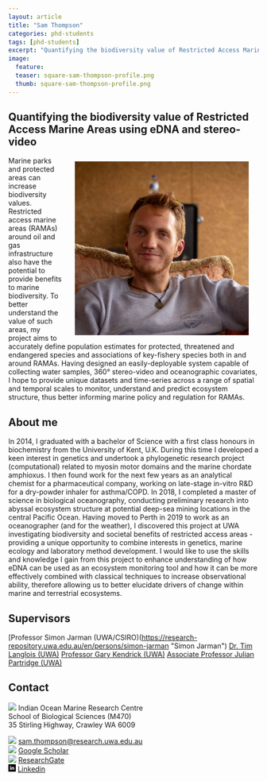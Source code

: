 ```yaml
---
layout: article
title: "Sam Thompson"
categories: phd-students
tags: [phd-students]
excerpt: "Quantifying the biodiversity value of Restricted Access Marine Areas using eDNA and stereo-video"
image:
  feature: 
  teaser: square-sam-thompson-profile.png
  thumb: square-sam-thompson-profile.png
---
```

## Quantifying the biodiversity value of Restricted Access Marine Areas using eDNA and stereo-video
<img src='/images/square-sam-thompson-profile.png' align='right' width="350" hspace="20" vspace="10">
Marine parks and protected areas can increase biodiversity values. Restricted access marine areas (RAMAs) around oil and gas infrastructure also have the potential to provide benefits to marine biodiversity. To better understand the value of such areas, my project aims to accurately define population estimates for protected, threatened and endangered species and associations of key-fishery species both in and around RAMAs. Having designed an easily-deployable system capable of collecting water samples, 360° stereo-video and oceanographic covariates, I hope to provide unique datasets and time-series across a range of spatial and temporal scales to monitor, understand and predict ecosystem structure, thus better informing marine policy and regulation for RAMAs.

## About me
In 2014, I graduated with a bachelor of Science with a first class honours in biochemistry from the University of Kent, U.K.  During this time I developed a keen interest in genetics and undertook a phylogenetic research project (computational) related to myosin motor domains and the marine chordate amphioxus. I then found work for the next few years as an analytical chemist for a pharmaceutical company, working on late-stage in-vitro R&D for a dry-powder inhaler for asthma/COPD. In 2018, I completed a master of science in biological oceanography, conducting preliminary research into abyssal ecosystem structure at potential deep-sea mining locations in the central Pacific Ocean. Having moved to Perth in 2019 to work as an oceanographer (and for the weather), I discovered this project at UWA investigating biodiversity and societal benefits of restricted access areas - providing a unique opportunity to combine interests in genetics, marine ecology and laboratory method development. I would like to use the skills and knowledge I gain from this project to enhance understanding of how eDNA can be used as an ecosystem monitoring tool and how it can be more effectively combined with classical techniques to increase observational ability, therefore allowing us to better elucidate drivers of change within marine and terrestrial ecosystems.

## Supervisors
[Professor Simon Jarman (UWA/CSIRO)(https://research-repository.uwa.edu.au/en/persons/simon-jarman "Simon Jarman")
[Dr. Tim Langlois (UWA)](https://uwamegfisheries.github.io/researchers/tim-langlois/ "Tim Langlois")
[Professor Gary Kendrick (UWA)](https://www.seagrassresearch.net/gary-kendrick)
[Associate Professor Julian Partridge (UWA)](https://research-repository.uwa.edu.au/en/persons/julian-partridge)

## Contact
<img src='/images/icons/building-regular.svg' width="15px"> Indian Ocean Marine Research Centre <br>
School of Biological Sciences (M470)<br>
35 Stirling Highway, Crawley WA 6009

<img src='/images/icons/envelope-regular.svg' width="15px"> <a href="mailto:sam.thompson@research.uwa.edu.au"> sam.thompson@research.uwa.edu.au</a><br>
<img src='/images/icons/google-brands.svg' width="15px"> <a href="https://scholar.google.com/citations?user=sv3D4R8AAAAJ&hl=en">Google Scholar</a><br>
<img src='/images/icons/researchgate-brands.svg' width="15px"> <a href="https://www.researchgate.net/profile/Samuel-Thompson-17"> ResearchGate</a><br>
<img src='/images/icons/linkedin.png' width="15px"> <a href="https://www.linkedin.com/in/samt9892/"> Linkedin</a><br>
